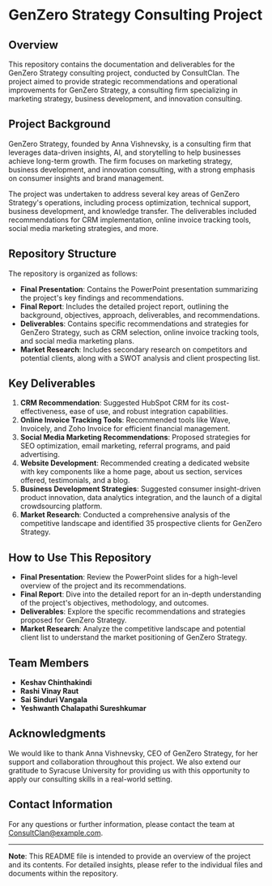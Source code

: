# GenZero Strategy Consulting Project

## Overview
This repository contains the documentation and deliverables for the GenZero Strategy consulting project, conducted by ConsultClan. The project aimed to provide strategic recommendations and operational improvements for GenZero Strategy, a consulting firm specializing in marketing strategy, business development, and innovation consulting.

## Project Background
GenZero Strategy, founded by Anna Vishnevsky, is a consulting firm that leverages data-driven insights, AI, and storytelling to help businesses achieve long-term growth. The firm focuses on marketing strategy, business development, and innovation consulting, with a strong emphasis on consumer insights and brand management.

The project was undertaken to address several key areas of GenZero Strategy's operations, including process optimization, technical support, business development, and knowledge transfer. The deliverables included recommendations for CRM implementation, online invoice tracking tools, social media marketing strategies, and more.

## Repository Structure
The repository is organized as follows:

- **Final Presentation**: Contains the PowerPoint presentation summarizing the project's key findings and recommendations.
- **Final Report**: Includes the detailed project report, outlining the background, objectives, approach, deliverables, and recommendations.
- **Deliverables**: Contains specific recommendations and strategies for GenZero Strategy, such as CRM selection, online invoice tracking tools, and social media marketing plans.
- **Market Research**: Includes secondary research on competitors and potential clients, along with a SWOT analysis and client prospecting list.

## Key Deliverables
1. **CRM Recommendation**: Suggested HubSpot CRM for its cost-effectiveness, ease of use, and robust integration capabilities.
2. **Online Invoice Tracking Tools**: Recommended tools like Wave, Invoicely, and Zoho Invoice for efficient financial management.
3. **Social Media Marketing Recommendations**: Proposed strategies for SEO optimization, email marketing, referral programs, and paid advertising.
4. **Website Development**: Recommended creating a dedicated website with key components like a home page, about us section, services offered, testimonials, and a blog.
5. **Business Development Strategies**: Suggested consumer insight-driven product innovation, data analytics integration, and the launch of a digital crowdsourcing platform.
6. **Market Research**: Conducted a comprehensive analysis of the competitive landscape and identified 35 prospective clients for GenZero Strategy.

## How to Use This Repository
- **Final Presentation**: Review the PowerPoint slides for a high-level overview of the project and its recommendations.
- **Final Report**: Dive into the detailed report for an in-depth understanding of the project's objectives, methodology, and outcomes.
- **Deliverables**: Explore the specific recommendations and strategies proposed for GenZero Strategy.
- **Market Research**: Analyze the competitive landscape and potential client list to understand the market positioning of GenZero Strategy.

## Team Members
- **Keshav Chinthakindi**
- **Rashi Vinay Raut**
- **Sai Sinduri Vangala**
- **Yeshwanth Chalapathi Sureshkumar**

## Acknowledgments
We would like to thank Anna Vishnevsky, CEO of GenZero Strategy, for her support and collaboration throughout this project. We also extend our gratitude to Syracuse University for providing us with this opportunity to apply our consulting skills in a real-world setting.

## Contact Information
For any questions or further information, please contact the team at [ConsultClan@example.com](mailto:ConsultClan@example.com).

---

**Note**: This README file is intended to provide an overview of the project and its contents. For detailed insights, please refer to the individual files and documents within the repository.
